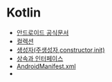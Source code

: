 # Kotlin

* [안드로이드 공식문서](https://developer.android.com)
* [컬렉션]()
* [생성자(주생성자,constructor,init)]()
* [상속과 인터페이스](https://velog.io/@kang9366/코틀린-상속과-인터페이스)
* [AndroidManifest.xml](https://velog.io/@jjung/AndroidManifest.xml-이란-cczwkwxi)
* 
